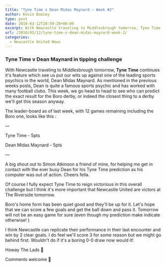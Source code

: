 ```yaml
---
title: "Tyne Time v Dean Midas Maynard – Week #2"
author: Kevin Doocey
type: post
date: 2010-03-12T20:59:20+00:00
excerpt: With Newcastle traveling to Middlesbrough tomorrow, Tyne Time continues it's feature which see us put our wits up against one of the leading sports psychics in the world, Dean Midas Maynard..
url: /2010/03/12/tyne-time-v-dean-midas-maynard-week-2/
categories:
  - Newcastle United News
---
```


### Tyne Time v Dean Maynard in tipping challenge

With Newcastle traveling to Middlesbrough tomorrow, **Tyne Time** continues it's feature which see us put our wits up against one of the leading sports psychics in the world, Dean Midas Maynard. As mentioned in the previous weeks posts, Dean is quite a famous sports psychic and has worked with many football clubs. This week, we go head to head to see who can predict the exact result for the Boro derby, or indeed the closest thing to a derby we'll get this season anyway.

The leader-board as of last week, with 12 games remaining including the Boro one, looks like this :

&#8212;

Tyne Time - 5pts

Dean Midas Maynard - 5pts

&#8212;

A big shout out to Simon Atkinson a friend of mine, for helping me get in contact with the ever busy Dean for his Tyne Time prediction as his computer was out of action. Cheers fella.

Of course I fully expect Tyne Time to reign victorious in this overall challenge but I think it's more important that Newcastle United are victors at The Riverside tomorrow.

Boro's home form has been quiet good and they'll be up for it. Let's hope that we can score a few goals and get the ball down and pass it. Tomorrow will not be an easy game for sure (even though my prediction make indicate otherwise! )

I think Newcastle can replicate their performance in their last encounter and win by 2 clear goals. I do feel we'll score 3 for some reason but we might go behind first. Wouldn't do if it's a boring 0-0 draw now would it!

Howay The Lads 🙂

Comments welcome 🙂
